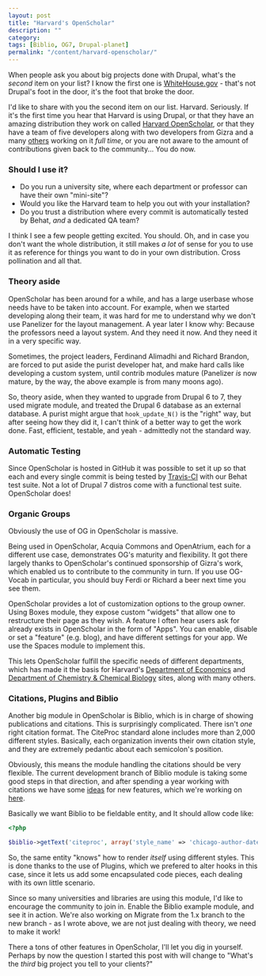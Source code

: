 ```yaml
---
layout: post
title: "Harvard's OpenScholar"
description: ""
category:
tags: [Biblio, OG7, Drupal-planet]
permalink: "/content/harvard-openscholar/"
---
```


When people ask you about big projects done with Drupal, what's the _second_ item on your list? I know the first one is [WhiteHouse.gov](http://www.whitehouse.gov/) - that's not Drupal's foot in the door, it's the foot that broke the door.

I'd like to share with you the second item on our list. Harvard. Seriously. If it's the first time you hear that Harvard is using Drupal, or that they have an amazing distribution they work on called [Harvard OpenScholar](http://openscholar.harvard.edu/), or that they have a team of five developers along with two developers from Gizra and a many <a href="http://hwp.harvard.edu/people">others</a> working on it <em>full time</em>, or you are not aware to the amount of contributions given back to the community... You do now.

<!-- more -->

### Should I use it?

* Do you run a university site, where each department or professor can have their own "mini-site"?
* Would you like the Harvard team to help you out with your installation?
* Do you trust a distribution where every commit is automatically tested by Behat, *and* a dedicated QA team?

I think I see a few people getting excited. You should. Oh, and in case you don't want the whole distribution, it still makes _a lot_ of sense for you to use it as reference for things you want to do in your own distribution. Cross pollination and all that.

### Theory aside

OpenScholar has been around for a while, and has a large userbase whose needs have to be taken into account. For example, when we started developing along their team, it was hard for me to understand why we don't use Panelizer for the layout management. A year later I know why: Because the professors need a layout system. And they need it now. And they need it in a very specific way.

Sometimes, the project leaders, Ferdinand Alimadhi and Richard Brandon, are forced to put aside the purist developer hat, and make hard calls like developing a custom system, until contrib modules mature (Panelizer *is* now mature, by the way, the above example is from many moons ago).

So, theory aside, when they wanted to upgrade from Drupal 6 to 7, they used migrate module, and treated the Drupal 6 database as an external database. A purist might argue that ``hook_update_N()`` is the "right" way, but after seeing how they did it, I can't think of a better way to get the work done. Fast, efficient, testable, and yeah - admittedly not the standard way.

### Automatic Testing

Since OpenScholar is hosted in GitHub it was possible to set it up so that each and every single commit is being tested by [Travis-CI](https://travis-ci.org/) with our Behat test suite. Not a lot of Drupal 7 distros come with a functional test suite. OpenScholar does!

### Organic Groups

Obviously the use of OG in OpenScholar is massive.

Being used in OpenScholar, Acquia Commons and OpenAtrium, each for a different use case, demonstrates OG's maturity and flexibility. It got there largely thanks to OpenScholar's continued sponsorship of Gizra's work, which enabled us to contribute to the community in turn. If you use OG-Vocab in particular, you should buy Ferdi or Richard a beer next time you see them.

OpenScholar provides a lot of customization options to the group owner. Using Boxes module, they expose custom "widgets" that allow one to restructure their page as they wish. A feature I often hear users ask for already exists in OpenScholar in the form of "Apps". You can enable, disable or set a "feature" (e.g. blog), and have different settings for your app. We use the Spaces module to implement this.

This lets OpenScholar fulfill the specific needs of different departments, which has made it the basis for Harvard's [Department of Economics](http://economics.harvard.edu/) and [Department of Chemistry & Chemical Biology](http://chemistry.harvard.edu/) sites, along with many others.

### Citations, Plugins and Biblio

Another big module in OpenScholar is Biblio, which is in charge of showing publications and citations. This is surprisingly complicated. There isn't _one_ right citation format. The CiteProc standard alone includes more than 2,000 different styles. Basically, each organization invents their own citation style, and they are extremely pedantic about each semicolon's position.

Obviously, this means the module handling the citations should be very flexible. The current development branch of Biblio module is taking some good steps in that direction, and after spending a year working with citations we have some [ideas](https://drupal.org/node/1973706) for new features, which we're working on [here](https://github.com/amitaibu/biblio).

Basically we want Biblio to be fieldable entity, and It should allow code like:

```php
<?php

$biblio->getText('citeproc', array('style_name' => 'chicago-author-date'));
```

So, the same entity "knows" how to render _itself_ using different styles. This is done thanks to the use of Plugins, which we prefered to alter hooks in this case, since it lets us add some encapsulated code pieces, each dealing with its own little scenario.

Since so many universities and libraries are using this module, I'd like to encourage the community to join in. Enable the Biblio example module, and see it in action. We're also working on Migrate from the 1.x branch to the new branch - as I wrote above, we are not just dealing with theory, we need to make it work!

There a tons of other features in OpenScholar, I'll let you dig in yourself. Perhaps by now the question I started this post with will change to "What's the _third_ big project you tell to your clients?"
